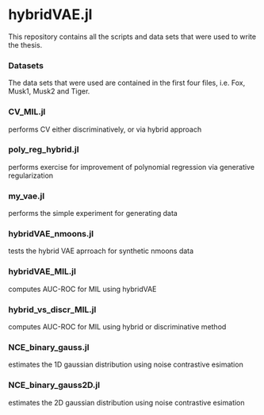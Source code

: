 # hybridVAE.jl

This repository contains all the scripts and data sets that were used to write the thesis.

### Datasets
The data sets that were used are contained in the first four files, i.e. Fox, Musk1, Musk2 and Tiger.

### CV_MIL.jl
performs CV either discriminatively, or via hybrid approach

###  poly_reg_hybrid.jl
performs exercise for improvement of polynomial regression via generative regularization

### my_vae.jl
performs the simple experiment for generating data 

### hybridVAE_nmoons.jl
tests the hybrid VAE aprroach for synthetic nmoons data

### hybridVAE_MIL.jl
computes AUC-ROC for MIL using hybridVAE

### hybrid_vs_discr_MIL.jl
computes AUC-ROC for MIL using hybrid or discriminative method

### NCE_binary_gauss.jl
estimates the 1D gaussian distribution using noise contrastive esimation

### NCE_binary_gauss2D.jl
estimates the 2D gaussian distribution using noise contrastive esimation
